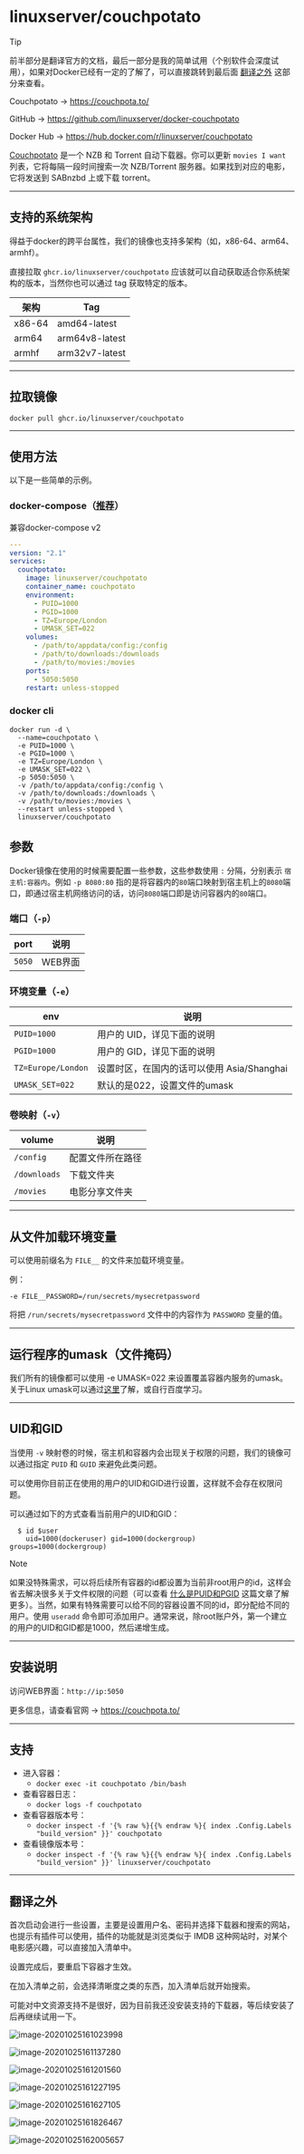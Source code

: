 # linuxserver/couchpotato

> [!TIP]
>
> 前半部分是翻译官方的文档，最后一部分是我的简单试用（个别软件会深度试用），如果对Docker已经有一定的了解了，可以直接跳转到最后面 [翻译之外](#翻译之外) 这部分来查看。

Couchpotato → https://couchpota.to/

GitHub → https://github.com/linuxserver/docker-couchpotato

Docker Hub → https://hub.docker.com/r/linuxserver/couchpotato

[Couchpotato](https://couchpota.to/) 是一个 NZB 和 Torrent 自动下载器。你可以更新 `movies I want` 列表，它将每隔一段时间搜索一次 NZB/Torrent 服务器。如果找到对应的电影，它将发送到 SABnzbd 上或下载 torrent。

------

## 支持的系统架构

得益于docker的跨平台属性，我们的镜像也支持多架构（如，x86-64、arm64、armhf）。

直接拉取 `ghcr.io/linuxserver/couchpotato` 应该就可以自动获取适合你系统架构的版本，当然你也可以通过 tag 获取特定的版本。

| 架构   | Tag            |
| ------ | -------------- |
| x86-64 | amd64-latest   |
| arm64  | arm64v8-latest |
| armhf  | arm32v7-latest |


------

## 拉取镜像

```shell
docker pull ghcr.io/linuxserver/couchpotato
```

------

## 使用方法

以下是一些简单的示例。

### docker-compose（[推荐](general/docker-compose.md)）

兼容docker-compose v2

```yaml
---
version: "2.1"
services:
  couchpotato:
    image: linuxserver/couchpotato
    container_name: couchpotato
    environment:
      - PUID=1000
      - PGID=1000
      - TZ=Europe/London
      - UMASK_SET=022
    volumes:
      - /path/to/appdata/config:/config
      - /path/to/downloads:/downloads
      - /path/to/movies:/movies
    ports:
      - 5050:5050
    restart: unless-stopped
```

### docker cli

```shell
docker run -d \
  --name=couchpotato \
  -e PUID=1000 \
  -e PGID=1000 \
  -e TZ=Europe/London \
  -e UMASK_SET=022 \
  -p 5050:5050 \
  -v /path/to/appdata/config:/config \
  -v /path/to/downloads:/downloads \
  -v /path/to/movies:/movies \
  --restart unless-stopped \
  linuxserver/couchpotato
```

## 参数

Docker镜像在使用的时候需要配置一些参数，这些参数使用 `:` 分隔，分别表示 `宿主机:容器内`。例如 `-p 8080:80` 指的是将容器内的`80`端口映射到宿主机上的`8080`端口，即通过宿主机网络访问的话，访问`8080`端口即是访问容器内的`80`端口。

### 端口（`-p`）

| port   | 说明    |
| ------ | ------- |
| `5050` | WEB界面 |

### 环境变量（`-e`）

| env                | 说明                                       |
| ------------------ | ------------------------------------------ |
| `PUID=1000`        | 用户的 UID，详见下面的说明                 |
| `PGID=1000`        | 用户的 GID，详见下面的说明                 |
| `TZ=Europe/London` | 设置时区，在国内的话可以使用 Asia/Shanghai |
| `UMASK_SET=022`    | 默认的是022，设置文件的umask               |

### 卷映射（`-v`）

| volume       | 说明             |
| ------------ | ---------------- |
| `/config`    | 配置文件所在路径 |
| `/downloads` | 下载文件夹       |
| `/movies`    | 电影分享文件夹   |

------

## 从文件加载环境变量

可以使用前缀名为 `FILE__` 的文件来加载环境变量。

例：

```
-e FILE__PASSWORD=/run/secrets/mysecretpassword
```

将把 `/run/secrets/mysecretpassword` 文件中的内容作为 `PASSWORD` 变量的值。

------

## 运行程序的umask（文件掩码）

我们所有的镜像都可以使用 -e UMASK=022 来设置覆盖容器内服务的umask。关于Linux umask可以通过[这里](https://en.wikipedia.org/wiki/Umask)了解，或自行百度学习。

------

## UID和GID

当使用 `-v` 映射卷的时候，宿主机和容器内会出现关于权限的问题，我们的镜像可以通过指定 `PUID` 和 `GUID` 来避免此类问题。

可以使用你目前正在使用的用户的UID和GID进行设置，这样就不会存在权限问题。

可以通过如下的方式查看当前用户的UID和GID：

```shell
  $ id $user
    uid=1000(dockeruser) gid=1000(dockergroup) groups=1000(dockergroup)
```

> [!NOTE]
>
> 如果没特殊需求，可以将后续所有容器的id都设置为当前非root用户的id，这样会省去解决很多关于文件权限的问题（可以查看 [什么是PUID和PGID](general/understanding-puid-and-pgid.md) 这篇文章了解更多）。当然，如果有特殊需要可以给不同的容器设置不同的id，即分配给不同的用户。使用 `useradd` 命令即可添加用户。通常来说，除root账户外，第一个建立的用户的UID和GID都是1000，然后递增生成。

------

## 安装说明

访问WEB界面：`http://ip:5050` 

更多信息，请查看官网 → https://couchpota.to/

------

## 支持

- 进入容器：
  - `docker exec -it couchpotato /bin/bash`
- 查看容器日志：
  - `docker logs -f couchpotato`
- 查看容器版本号：
  - `docker inspect -f '{% raw %}{{% endraw %}{ index .Config.Labels "build_version" }}' couchpotato`
- 查看镜像版本号：
  - `docker inspect -f '{% raw %}{{% endraw %}{ index .Config.Labels "build_version" }}' linuxserver/couchpotato`

------

## 翻译之外

首次启动会进行一些设置，主要是设置用户名、密码并选择下载器和搜索的网站，也提示有插件可以使用，插件的功能就是浏览类似于 IMDB 这种网站时，对某个电影感兴趣，可以直接加入清单中。

设置完成后，要重启下容器才生效。

在加入清单之前，会选择清晰度之类的东西，加入清单后就开始搜索。

可能对中文资源支持不是很好，因为目前我还没安装支持的下载器，等后续安装了后再继续试用一下。

![image-20201025161023998](https://pic.watercalmx.com/pic/image-20201025161023998.png)

![image-20201025161137280](https://pic.watercalmx.com/pic/image-20201025161137280.png)

![image-20201025161201560](https://pic.watercalmx.com/pic/image-20201025161201560.png)

![image-20201025161227195](https://pic.watercalmx.com/pic/image-20201025161227195.png)

![image-20201025161627105](https://pic.watercalmx.com/pic/image-20201025161627105.png)

![image-20201025161826467](https://pic.watercalmx.com/pic/image-20201025161826467.png)

![image-20201025162005657](https://pic.watercalmx.com/pic/image-20201025162005657.png)